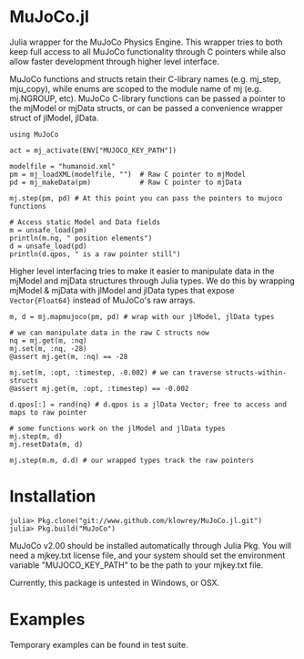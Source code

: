 # MuJoCo.jl
Julia wrapper for the MuJoCo Physics Engine. This wrapper tries to both keep full access to all MuJoCo functionality through C pointers while also allow faster development through higher level interface.

MuJoCo functions and structs retain their C-library names (e.g. mj_step, mju_copy), while enums are scoped to the module name of mj (e.g. mj.NGROUP, etc). MuJoCo C-library functions can be passed a pointer to the mjModel or mjData structs, or can be passed a convenience wrapper struct of jlModel, jlData.

```
using MuJoCo

act = mj_activate(ENV["MUJOCO_KEY_PATH"])

modelfile = "humanoid.xml"
pm = mj_loadXML(modelfile, "")  # Raw C pointer to mjModel
pd = mj_makeData(pm)            # Raw C pointer to mjData

mj.step(pm, pd) # At this point you can pass the pointers to mujoco functions

# Access static Model and Data fields
m = unsafe_load(pm)
println(m.nq, " position elements")
d = unsafe_load(pd)
println(d.qpos, " is a raw pointer still")
```

Higher level interfacing tries to make it easier to manipulate data in the mjModel and mjData structures through Julia types. We do this by wrapping mjModel & mjData with jlModel and jlData types that expose ```Vector{Float64}``` instead of MuJoCo's raw arrays.

```
m, d = mj.mapmujoco(pm, pd) # wrap with our jlModel, jlData types

# we can manipulate data in the raw C structs now
nq = mj.get(m, :nq)
mj.set(m, :nq, -28)
@assert mj.get(m, :nq) == -28

mj.set(m, :opt, :timestep, -0.002) # we can traverse structs-within-structs
@assert mj.get(m, :opt, :timestep) == -0.002

d.qpos[:] = rand(nq) # d.qpos is a jlData Vector; free to access and maps to raw pointer

# some functions work on the jlModel and jlData types
mj.step(m, d)
mj.resetData(m, d)

mj.step(m.m, d.d) # our wrapped types track the raw pointers
```

# Installation

```
julia> Pkg.clone("git://www.github.com/klowrey/MuJoCo.jl.git")
julia> Pkg.build("MuJoCo")
```
MuJoCo v2.00 should be installed automatically through Julia Pkg. You will need a mjkey.txt license file, and your system should set the environment variable "MUJOCO_KEY_PATH" to be the path to your mjkey.txt file.

Currently, this package is untested in Windows, or OSX.

# Examples
Temporary examples can be found in test suite.

